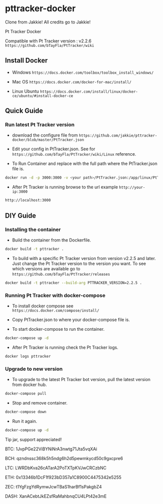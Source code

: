 # pttracker-docker

Clone from Jakkie! All credits go to Jakkie!

Pt Tracker Docker

Compatible with Pt Tracker version : v2.2.6
`https://github.com/bTayFla/PtTracker/wiki`

## Install Docker

- Windows `https://docs.docker.com/toolbox/toolbox_install_windows/`

- Mac OS `https://docs.docker.com/docker-for-mac/install/`

- Linux Ubuntu `https://docs.docker.com/install/linux/docker-ce/ubuntu/#install-docker-ce`

## Quick Guide

### Run latest Pt Tracker version

- download the configure file from `https://github.com/jakkie/pttracker-docker/blob/master/PtTracker.json`

- Edit your config in PtTracker.json. See for `https://github.com/bTayFla/PtTracker/wiki/Linux` reference.

- To Run Container and replace <your path> with the full path where the PtTracker.json file is.

```bash
docker run -d -p 3000:3000 -v <your path>/PtTracker.json:/app/linux/PtTracker/PtTracker.json jakkie/pttracker-docker
```

- After Pt Tracker is running browse to the url example `http://your-ip:3000`

```bash
http://localhost:3000
```

## DIY Guide

### Installing the container

- Build the container from the Dockerfile.

```bash
docker build -t pttracker .
```

- To build with a specific Pt Tracker version from version v2.2.5 and later. Just change the Pt Tracker version to the version you want. To see which versions are available go to `https://github.com/bTayFla/PtTracker/releases`

```bash
docker build -t pttracker --build-arg PTTRACKER_VERSION=2.2.5 .
```

### Running Pt Tracker with docker-compose

- To install docker compose see `https://docs.docker.com/compose/install/`

- Copy PtTracker.json to where your docker-compose file is.

- To start docker-compose to run the container.

```bash
docker-compose up -d
```

- After Pt Tracker is running check the Pt Tracker logs.

```bash
docker logs pttracker
```

### Upgrade to new version

- To upgrade to the latest Pt Tracker bot version, pull the latest version from docker hub.

```bash
docker-compose pull
```

- Stop and remove container.

```bash
docker-compose down
```

- Run it again.

```bash
docker-compose up -d
```

Tip jar, support appreciated!

BTC: 1JvpPGe22ViBYNiNrA3nwtg71Jta5vqXAi

BCH: qzndnssc368k5h5ndg6h2d5pewmkycd50c9gxcpre6

LTC: LWRDbKva26cATarA2PoTXTpKVJwCRCzbNC

ETH: 0x13346b1DcF1f923bD357a1C8900C4475342e5255

ZEC: t1YgFzgYdRymwJcwTBaS1harBf1sPakgbZ4

DASH: XanACebtJkEZsfRaMahbnqCU4LPt42e3mE
